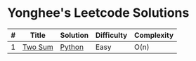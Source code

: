 # Yonghee's Leetcode Solutions

| # |                     Title                      |                                        Solution                                        | Difficulty | Complexity |
|---|------------------------------------------------|----------------------------------------------------------------------------------------|------------|------------|
| 1 | [Two Sum](https://leetcode.com/problems/two-sum/) | [Python](https://github.com/Yonghee9106/leetcode-solutions/blob/main/Python/0001_Two_Sum.py) | Easy | O(n) |
